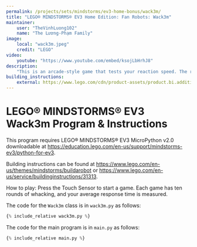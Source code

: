 ```yaml
---
permalink: /projects/sets/mindstorms/ev3-home-bonus/wack3m/
title: "LEGO® MINDSTORMS® EV3 Home Edition: Fan Robots: Wack3m"
maintainer:
    user: "TheVinhLuong102"
    name: "The Lương-Phạm Family"
image:
    local: "wack3m.jpeg"
    credit: "LEGO"
video:
    youtube: "https://www.youtube.com/embed/ksojLbHrhJ8"
description:
    "This is an arcade-style game that tests your reaction speed. The robot pops up disks that you have to whack as quickly as possible using the wack-wheel hammer. Challenge your friends and see who wackedy-wacks the fastest!"
building_instructions:
    external: https://www.lego.com/cdn/product-assets/product.bi.additional.extra.pdf/31313_X_WACK3M.pdf
---
```



# LEGO® MINDSTORMS® EV3 Wack3m Program & Instructions

This program requires LEGO® MINDSTORMS® EV3 MicroPython v2.0 downloadable at https://education.lego.com/en-us/support/mindstorms-ev3/python-for-ev3.

Building instructions can be found at https://www.lego.com/en-us/themes/mindstorms/buildarobot or https://www.lego.com/en-us/service/buildinginstructions/31313.

How to play: Press the Touch Sensor to start a game. Each game has ten rounds of whacking, and your average response time is measured.

The code for the `Wack3m` class is in `wack3m.py` as follows:

```python
{% include_relative wack3m.py %}
```

The code for the main program is in `main.py` as follows:

```python
{% include_relative main.py %}
```
